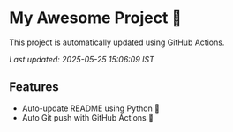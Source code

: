 # My Awesome Project 🚀

This project is automatically updated using GitHub Actions.

_Last updated: 2025-05-25 15:06:09 IST_

## Features
- Auto-update README using Python 🐍
- Auto Git push with GitHub Actions 🤖

